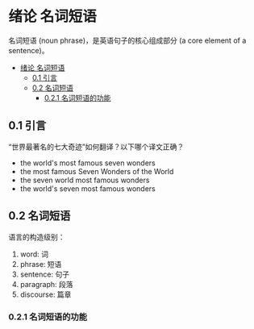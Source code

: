 # 绪论 名词短语

名词短语 (noun phrase)，是英语句子的核心组成部分 (a core element of a sentence)。

- [绪论 名词短语](#绪论-名词短语)
  - [0.1 引言](#01-引言)
  - [0.2 名词短语](#02-名词短语)
    - [0.2.1 名词短语的功能](#021-名词短语的功能)

## 0.1 引言

“世界最著名的七大奇迹”如何翻译？以下哪个译文正确？

- the world's most famous seven wonders
- the most famous Seven Wonders of the World
- the seven world most famous wonders
- the world's seven most famous wonders

## 0.2 名词短语

语言的构造级别：

1. word: 词
2. phrase: 短语
3. sentence: 句子
4. paragraph: 段落
5. discourse: 篇章

### 0.2.1 名词短语的功能
